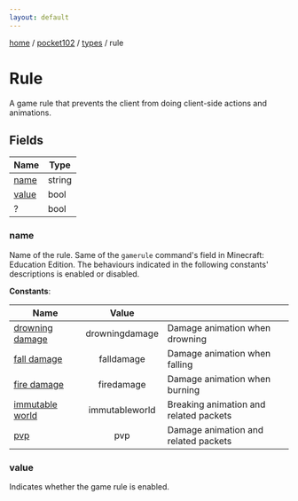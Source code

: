 ```yaml
---
layout: default
---
```


[home](/)  /  [pocket102](/protocol/pocket102)  /  [types](/protocol/pocket102/types)  /  rule

# Rule

A game rule that prevents the client from doing client-side actions and animations.

## Fields

Name | Type
---|---
[name](#name) | string
[value](#value) | bool
? | bool

### name

Name of the rule. Same of the `gamerule` command's field in Minecraft: Education Edition.
The behaviours indicated in the following constants' descriptions is enabled or disabled.

**Constants**:

Name | Value |  |
---|:---:|---
[drowning damage](name_drowning-damage) | drowningdamage | Damage animation when drowning
[fall damage](name_fall-damage) | falldamage | Damage animation when falling
[fire damage](name_fire-damage) | firedamage | Damage animation when burning
[immutable world](name_immutable-world) | immutableworld | Breaking animation and related packets
[pvp](name_pvp) | pvp | Damage animation and related packets

### value

Indicates whether the game rule is enabled.

